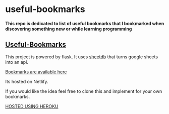 # useful-bookmarks

#### This repo is dedicated to list of useful bookmarks that I bookmarked when discovering something new or while learning programming

## [Useful-Bookmarks](https://kind-babbage-78b799.netlify.com)

This project is powered by flask. It uses [sheetdb](https://sheetdb.io/) that turns google sheets into an api.

[Bookmarks are available here](https://docs.google.com/spreadsheets/d/1X1kQrQapLL5P2hLGcJdo7TA9XUjQErKWCwoAauRzAGk/edit?usp=sharing)

Its hosted on Netlify.

If you would like the idea feel free to clone this and implement for your own bookmarks.

[HOSTED USING HEROKU](https://bookmarks-flask.herokuapp.com/)